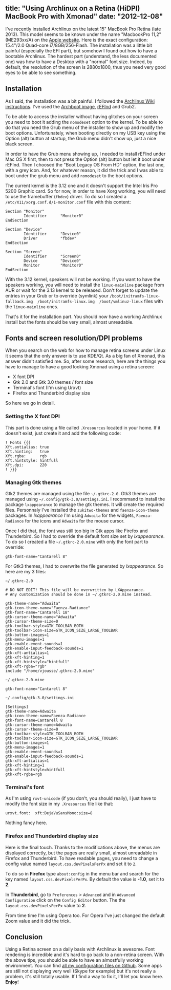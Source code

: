 title: "Using Archlinux on a Retina (HiDPI) MacBook Pro with Xmonad"
date: "2012-12-08"
---

I've recently installed Archlinux on the latest 15" MacBook Pro Retina (late 2013). This model seems to be known under the name "MacbookPro 11,2" (ME293xx/A) on the [Apple website](http://support.apple.com/kb/ht4132). Here is the exact configuration: 15.4"/2.0 Quad-core i7/8GB/256-Flash. The installation was a little bit painful (especially the EFI part), but somehow I found out how to have a bootable Archlinux. The hardest part (understand, the less documented one) was how to have a Desktop with a "normal" font size. Indeed, by default, the resolution of the screen is 2880x1800, thus you need very good eyes to be able to see something.

## Installation

As I said, the installation was a bit painful. I followed the [Archlinux Wiki instructions](https://wiki.archlinux.org/index.php/MacBookPro11,x). I've used the [Archboot image](https://wiki.archlinux.org/index.php/Archboot), [rEFInd](http://www.rodsbooks.com/refind/) and Grub2.

To be able to access the installer without having glitches on your screen you need to boot it adding the `nomodeset` option to the kernel. To be able to do that you need the Grub menu of the installer to show up and modify the boot options. Unfortunately, when booting directly on my USB key using the Option (alt) button at startup, the Grub menu didn't show up, just a nice black screen.

In order to have the Grub menu showing up, I needed to install rEFInd under Mac OS X first, then to not press the Option (alt) button but let it boot under rEFInd. Then I choosed the "Boot Legacy OS From HD" option, the last one, with a grey icon. And, for whatever reason, it did the trick and I was able to boot under the grub menu and add `nomodeset` to the boot options.

The current kernel is the 3.12 one and it doesn't support the Intel Iris Pro 5200 Graphic card. So for now, in order to have Xorg working, you will need to use the framebuffer (`fbdev`) driver. To do so I created a `/etc/X11/xorg.conf.d/1-monitor.conf` file with this content:

```
Section "Monitor"
        Identifier      "Monitor0"
EndSection

Section "Device"
        Identifier      "Device0"
        Driver          "fbdev"
EndSection

Section "Screen"
        Identifier      "Screen0"
        Device          "Device0"
        Monitor         "Monitor0"
EndSection
```

With the 3.12 kernel, speakers will not be working. If you want to have the speakers working, you will need to install the `linux-mainline` package from AUR or wait for the 3.13 kernel to be released. Don't forget to update the entries in your Grub or to override (symlink) your `/boot/initramfs-linux-fallback.img  /boot/initramfs-linux.img  /boot/vmlinuz-linux` files with the `linux-mainline` ones.

That's it for the installation part. You should now have a working Archlinux install but the fonts should be very small, almost unreadable.


## Fonts and screen resolution/DPI problems

When you search on the web for how to manage retina screens under Linux it seems that the only answer is to use KDE/Qt. As a big fan of Xmonad, this answer didn't satisfied me. So, after some research, here are the things you have to manage to have a good looking Xmonad using a retina screen:

- X font DPI
- Gtk 2.0 and Gtk 3.0 themes / font size
- Terminal's font (I'm using Urxvt)
- Firefox and Thunderbird display size

So here we go in detail.

### Setting the X font DPI

This part is done using a file called `.Xresources` located in your home. If it doesn't exist, just create it and add the following code:

```
! Fonts {{{
Xft.antialias: true
Xft.hinting:   true
Xft.rgba:      rgb
Xft.hintstyle: hintfull
Xft.dpi:       220
! }}}
```

### Managing Gtk themes

Gtk2 themes are managed using the file `~/.gtkrc-2.0`. Gtk3 themes are managed using `~/.config/gtk-3.0/settings.ini`. I recommand to install the package `lxappearance` to manage the gtk themes. It will create the required files. Personnaly I've installed the `zukitwo-themes` and `faenza-icon-theme` packages. In _lxappearance_ I'm using `Adwaita` for the widgets, `Faenza-Radiance` for the icons and `Adwaita` for the mouse cursor.

Once I did that, the font was still too big in Gtk apps like Firefox and Thunderbird. So I had to override the default font size set by _lxappearance_. To do so I created a file `~/.gtkrc-2.0.mine` with only the font part to override:

```
gtk-font-name="Cantarell 8"
```

For Gtk3 themes, I had to overwrite the file generated by _lxappearance_. So here are my 3 files:

`~/.gtkrc-2.0`

```
# DO NOT EDIT! This file will be overwritten by LXAppearance.
# Any customization should be done in ~/.gtkrc-2.0.mine instead.

gtk-theme-name="Adwaita"
gtk-icon-theme-name="Faenza-Radiance"
gtk-font-name="Cantarell 18"
gtk-cursor-theme-name="Adwaita"
gtk-cursor-theme-size=0
gtk-toolbar-style=GTK_TOOLBAR_BOTH
gtk-toolbar-icon-size=GTK_ICON_SIZE_LARGE_TOOLBAR
gtk-button-images=1
gtk-menu-images=1
gtk-enable-event-sounds=1
gtk-enable-input-feedback-sounds=1
gtk-xft-antialias=1
gtk-xft-hinting=1
gtk-xft-hintstyle="hintfull"
gtk-xft-rgba="rgb"
include "/home/vjousse/.gtkrc-2.0.mine"
```

`~/.gtkrc-2.0.mine`

```
gtk-font-name="Cantarell 8"
```

`~/.config/gtk-3.0/settings.ini`

```
[Settings]
gtk-theme-name=Adwaita
gtk-icon-theme-name=Faenza-Radiance
gtk-font-name=Cantarell 8
gtk-cursor-theme-name=Adwaita
gtk-cursor-theme-size=0
gtk-toolbar-style=GTK_TOOLBAR_BOTH
gtk-toolbar-icon-size=GTK_ICON_SIZE_LARGE_TOOLBAR
gtk-button-images=1
gtk-menu-images=1
gtk-enable-event-sounds=1
gtk-enable-input-feedback-sounds=1
gtk-xft-antialias=1
gtk-xft-hinting=1
gtk-xft-hintstyle=hintfull
gtk-xft-rgba=rgb
```

### Terminal's font

As I'm using `rxvt-unicode` (if you don't, you should really), I just have to modify the font size in my `.Xresources` file like that:

```
urxvt.font:  xft:DejaVuSansMono:size=8
```

Nothing fancy here.

### Firefox and Thunderbird display size

Here is the final touch. Thanks to the modifications above, the menus are displayed correctly, but the pages are really small, almost unreadable in Firefox and Thunderbird. To have readable pages, you need to change a config value named `layout.css.devPixelsPerPx` and set it to `2`. 

To do so in __Firefox__ type `about:config` in the menu bar and search for the key named `layout.css.devPixelsPerPx`. By default the value is __-1.0__, set it to __2__. 

In __Thunderbird__, go to `Preferences` > `Advanced` and in `Advanced Configuration` click on the `Config Editor` button. The the `layout.css.devPixelsPerPx` value to __2__.

From time time I'm using Opera too. For Opera I've just changed the default Zoom value and it did the trick.


## Conclusion

Using a Retina screen on a daily basis with Archlinux is awesome. Font rendering is incredible and it's hard to go back to a non-retina screen. With the above tips, you should be able to have an almostfully working environment. You can find [all my configuration files on Github](https://github.com/vjousse/dotfiles). Some apps are still not displaying very well (Skype for example) but it's not really a problem, it's still totally usable. If I find a way to fix it, I'll let you know here. __Enjoy__!
